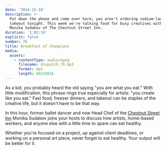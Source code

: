 ```yaml
---
date: '2014-12-18'
description: >-
  Put down the phone and come over here; you aren't ordering sodium-laden
  takeout tonight. This week we're talking food for busy creatives with Chef
  Monika Sudakov of The Chestnut Street Inn.
duration: '1:02:19'
explicit: false
number: 76
title: Breakfast of Champions
media:
  assets:
    - contentType: audio/mpeg
      filename: dispatch_76.mp3
      format: mp3
      length: 60243016
---
```

As a kid, you probably heard the old saying "you are what you eat." With little modification, this phrase rings true especially for artists: "you create like you eat." Fast food, freezer dinners, and takeout can be staples of the creative life, but it doesn't have to be that way.

In this hour, former ballet dancer and now Head Chef of the [Chestnut Street Inn](http://chestnut-inn.com) Monika Sudakov joins your hosts to discuss how artists, home-based workers, and anyone else with a little time to spare can eat healthy.

Whether you're focused on a project, up against client deadlines, or working on a personal art piece, never forget to eat healthy. Your output will be better for it.
